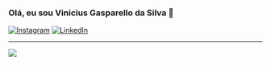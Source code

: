 ### Olá, eu sou Vinicius Gasparello da Silva 👋

[![Instagram](https://img.shields.io/badge/Instagram-%23E4405F.svg?logo=Instagram&logoColor=white)](https://instagram.com/gasparellovinicius) 
[![LinkedIn](https://img.shields.io/badge/LinkedIn-%230077B5.svg?logo=linkedin&logoColor=white)](https://linkedin.com/in/vinicius-gasparello-da-silva) 

---
[![](https://visitcount.itsvg.in/api?id=vinigdsilva&icon=0&color=4)](https://visitcount.itsvg.in)

